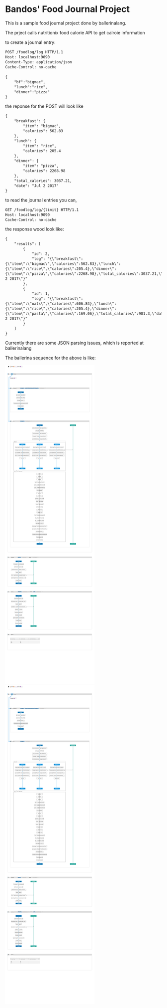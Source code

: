 # Bandos' Food Journal Project

This is a sample food journal project done by ballerinalang.

The prject calls nutritionix food calorie API to get calroie information

to create a journal entry:

```
POST /foodlog/log HTTP/1.1
Host: localhost:9090
Content-Type: application/json
Cache-Control: no-cache

{
	"bf":"bigmac",
	"lunch":"rice",
	"dinner":"pizza"
}
```

the reponse for the POST will look like
```
{
    "breakfast": {
        "item": "bigmac",
        "calories": 562.83
    },
    "lunch": {
        "item": "rice",
        "calories": 205.4
    },
    "dinner": {
        "item": "pizza",
        "calories": 2268.98
    },
    "total_calories": 3037.21,
    "date": "Jul 2 2017"
}
```

to read the journal entries you can,

```
GET /foodlog/log/{limit} HTTP/1.1
Host: localhost:9090
Cache-Control: no-cache
```

the response wood look like:
```
{
    "results": [
        {
            "id": 2,
            "log": "{\"breakfast\":{\"item\":\"bigmac\",\"calories\":562.83},\"lunch\":{\"item\":\"rice\",\"calories\":205.4},\"dinner\":{\"item\":\"pizza\",\"calories\":2268.98},\"total_calories\":3037.21,\"date\":\"Jul 2 2017\"}"
        },
        {
            "id": 1,
            "log": "{\"breakfast\":{\"item\":\"oats\",\"calories\":606.84},\"lunch\":{\"item\":\"rice\",\"calories\":205.4},\"dinner\":{\"item\":\"pasta\",\"calories\":169.06},\"total_calories\":981.3,\"date\":\"Jul 2 2017\"}"
        }
    ]
}
```

Currently there are some JSON parsing issues, which is reported at ballerinalang

The ballerina sequence for the above is like:

![Alt text](https://raw.githubusercontent.com/nuwanbando/foodjournal/master/foodlog.svg)
<img src="https://raw.githubusercontent.com/nuwanbando/foodjournal/master/foodlog.svg">

